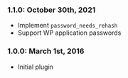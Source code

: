 ### 1.1.0: October 30th, 2021

* Implement `password_needs_rehash`
* Support WP application passwords

### 1.0.0: March 1st, 2016

* Initial plugin
